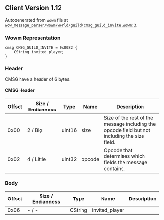 ## Client Version 1.12

Autogenerated from `wowm` file at [`wow_message_parser/wowm/world/guild/cmsg_guild_invite.wowm:3`](https://github.com/gtker/wow_messages/tree/main/wow_message_parser/wowm/world/guild/cmsg_guild_invite.wowm#L3).

### Wowm Representation
```rust,ignore
cmsg CMSG_GUILD_INVITE = 0x0082 {
    CString invited_player;
}
```
### Header
CMSG have a header of 6 bytes.

#### CMSG Header
| Offset | Size / Endianness | Type   | Name   | Description |
| ------ | ----------------- | ------ | ------ | ----------- |
| 0x00   | 2 / Big           | uint16 | size   | Size of the rest of the message including the opcode field but not including the size field.|
| 0x02   | 4 / Little        | uint32 | opcode | Opcode that determines which fields the message contains.|
### Body
| Offset | Size / Endianness | Type | Name | Description |
| ------ | ----------------- | ---- | ---- | ----------- |
| 0x06 | - / - | CString | invited_player |  |
